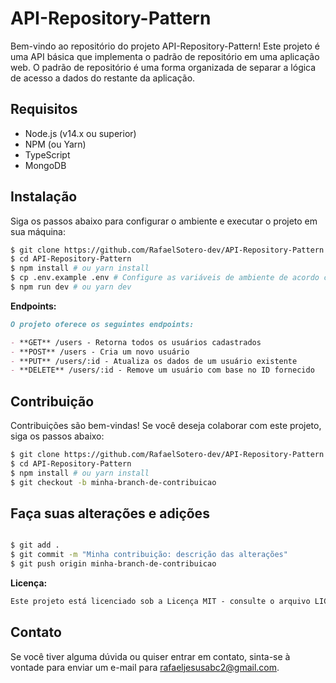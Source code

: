 # API-Repository-Pattern

Bem-vindo ao repositório do projeto API-Repository-Pattern! Este projeto é uma API básica que implementa o padrão de repositório em uma aplicação web. O padrão de repositório é uma forma organizada de separar a lógica de acesso a dados do restante da aplicação.
## Requisitos

- Node.js (v14.x ou superior)
- NPM (ou Yarn)
- TypeScript
- MongoDB
## Instalação

Siga os passos abaixo para configurar o ambiente e executar o projeto em sua máquina:

```bash
$ git clone https://github.com/RafaelSotero-dev/API-Repository-Pattern.git
$ cd API-Repository-Pattern
$ npm install # ou yarn install
$ cp .env.example .env # Configure as variáveis de ambiente de acordo com sua instância do MongoDB e uma secretkey para a criação do token jwt
$ npm run dev # ou yarn dev
```
**Endpoints:**
```markdown
O projeto oferece os seguintes endpoints:

- **GET** /users - Retorna todos os usuários cadastrados
- **POST** /users - Cria um novo usuário
- **PUT** /users/:id - Atualiza os dados de um usuário existente
- **DELETE** /users/:id - Remove um usuário com base no ID fornecido
```
## Contribuição

Contribuições são bem-vindas! Se você deseja colaborar com este projeto, siga os passos abaixo:

```bash
$ git clone https://github.com/RafaelSotero-dev/API-Repository-Pattern.git
$ cd API-Repository-Pattern
$ npm install # ou yarn install
$ git checkout -b minha-branch-de-contribuicao
```
## Faça suas alterações e adições

```bash

$ git add .
$ git commit -m "Minha contribuição: descrição das alterações"
$ git push origin minha-branch-de-contribuicao
```

**Licença:**
```markdown
Este projeto está licenciado sob a Licença MIT - consulte o arquivo LICENSE para obter mais detalhes.
```
## Contato

Se você tiver alguma dúvida ou quiser entrar em contato, sinta-se à vontade para enviar um e-mail para rafaeljesusabc2@gmail.com.
